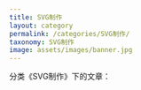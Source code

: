 ```yaml
---
title: SVG制作
layout: category
permalink: /categories/SVG制作/
taxonomy: SVG制作
image: assets/images/banner.jpg
---
```


分类《SVG制作》下的文章：